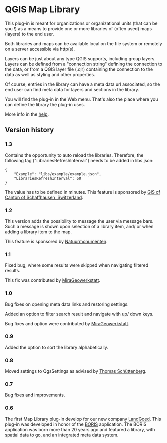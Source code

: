 # QGIS Map Library #

This plug-in is meant for organizations or organizational units (that can be you !) as a means to provide one or more libraries of (often used) maps (layers) to the end user.

Both libraries and maps can be available local on the file system or remotely on a server accessible via http(s).

Layers can be just about any type QGIS supports, including group layers. Layers can be defined from a "connection string" defining the connection to the data, or from a QGIS layer file (.qlr) containing the connection to the data as well as styling and other properties.

Of course, entries in the library can have a meta data url associated, so the end user can find meta data for layers and sections in the library.

You will find the plug-in in the Web menu. That's also the place where you can define the library the plug-in uses.

More info in the [help](https://marcoduiker.github.io/QGIS_Map_library/help/build/html/index.html). 

## Version history

###  1.3

Contains the opportunity to auto reload the libraries. Therefore, the following tag ("LibrariesRefreshInterval") needs to be added in libs.json:

```
{
    "Example": "libs/example/example.json",
    "LibrariesRefreshInterval": 60
}
```
The value has to be defined in minutes.
This feature is sponsored by [GIS of Canton of Schaffhausen, Switzerland](https://sh.ch/CMS/Webseite/Kanton-Schaffhausen/Beh-rde/Verwaltung/Volkswirtschaftsdepartement/Amt-f-r-Geoinformation-3854-DE.html). 

###  1.2

This version adds the possibility to message the user via message bars. Such a message is shown upon selection of a library item, and/ or when adding a library item to the map.

This feature is sponsored by [Natuurmonumenten](https://www.natuurmonumenten.nl/).

### 1.1

Fixed bug, where some results were skipped when navigating filtered results.

This fix was contributed by [MiraGeowerkstatt](https://github.com/MiraGeowerkstatt).

### 1.0

Bug fixes on opening meta data links and restoring settings.

Added an option to filter search result and navigate with up/ down keys. 

Bug fixes and option were contributed by [MiraGeowerkstatt](https://github.com/MiraGeowerkstatt).

### 0.9

Added the option to sort the library alphabetically.

### 0.8

Moved settings to QgsSettings as advised by [Thomas Schüttenberg](https://github.com/tschuettenberg).

### 0.7

Bug fixes and improvements.

### 0.6

The first Map Library plug-in develop for our new company [LandGoed](https://landgoed.it). This plug-in was developed in honor of the [BORIS](https://edepot.wur.nl/109167) application. The BORIS application was born more than 20 years ago and featured a library, with spatial data to go, and an integrated meta data system. 

